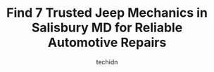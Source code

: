 ---
layout: ampstory
image: https://images.unsplash.com/photo-1541443131876-44b03de101c5?ixlib=rb-4.0.3&ixid=MnwxMjA3fDB8MHxwaG90by1wYWdlfHx8fGVufDB8fHx8&auto=format&fit=crop&w=640&h=853&q=80
author: techidn
featured: false
description: For top-quality automotive repairs and maintenance, visit the 7 best Jeep Mechanic in Salisbury MD, USA. Their reputation for excellence and their dedication to customer satisfaction make th
title: Find 7 Trusted Jeep Mechanics in Salisbury MD for Reliable Automotive Repairs
cover:
   title: Find 7 Trusted Jeep Mechanics in Salisbury MD for Reliable Automotive Repairs
   subtitle: Rickpate
   background: https://images.unsplash.com/photo-1541443131876-44b03de101c5?ixlib=rb-4.0.3&ixid=MnwxMjA3fDB8MHxwaG90by1wYWdlfHx8fGVufDB8fHx8&auto=format&fit=crop&w=640&h=853&q=80

pages: 
 - layout: thirds
   top: <h1>#1 Pohanka Chrysler Dodge Jeep Ram of Salisbury</h1>
   bottom: "<p>We were just browsing when our salesman Gus alerted us to a current promotion that saved us $12,000! He educated us about hybrids and electric vehicles and took LOTS of t</p>"
   background: https://www.knot35.com/toplist/wp-content/uploads/2023/06/best-jeep-mechanic-1-in-salisbury-md-1685839048.jpeg
   backgroundblur: true
 - layout: thirds
   top: <h1>#2 Pohanka Of Salisbury</h1>
   bottom: "<p>2013 N Salisbury Blvd, Salisbury, MD 21801, United States</p>"
   background: https://www.knot35.com/toplist/wp-content/uploads/2023/06/best-jeep-mechanic-2-in-salisbury-md-1685839048.jpeg
   cta:
      link: https://www.knot35.com/toplist/find-7-trusted-jeep-mechanics-in-salisbury-md-for-reliable-automotive-repairs/
      text: Find 7 Trusted Jeep Mechanics in Salisbury MD for Reliable Automotive Repairs
 - layout: thirds
   top: <h1>#3 Caliber Collision</h1>
   bottom: "<p>1710 N Salisbury Blvd, Salisbury, MD 21801, United States</p>"
   background: https://www.knot35.com/toplist/wp-content/uploads/2023/06/best-jeep-mechanic-3-in-salisbury-md-1685839049.jpeg
   cta:
      link: https://www.knot35.com/toplist/find-7-trusted-jeep-mechanics-in-salisbury-md-for-reliable-automotive-repairs/
      text: Find 7 Trusted Jeep Mechanics in Salisbury MD for Reliable Automotive Repairs
 - layout: thirds
   top: <h1>#4 Developed Automotive</h1>
   bottom: "<p>1726 N Salisbury Blvd, Salisbury, MD 21801, United States</p>"
   background: https://images.unsplash.com/photo-1518640467707-6811f4a6ab73?ixlib=rb-4.0.3&ixid=MnwxMjA3fDB8MHxwaG90by1wYWdlfHx8fGVufDB8fHx8&auto=format&fit=crop&w=640&h=853&q=80
   cta:
      link: https://www.knot35.com/toplist/find-7-trusted-jeep-mechanics-in-salisbury-md-for-reliable-automotive-repairs/
      text: Find 7 Trusted Jeep Mechanics in Salisbury MD for Reliable Automotive Repairs
 - layout: thirds
   top: <h1>#5 Bo Daddys Diesel And Auto Repair</h1>
   bottom: "<p>8999 Ocean Hwy E, Delmar, MD 21875, United States</p>"
   background: https://images.unsplash.com/photo-1557672172-298e090bd0f1?ixlib=rb-4.0.3&ixid=MnwxMjA3fDB8MHxwaG90by1wYWdlfHx8fGVufDB8fHx8&auto=format&fit=crop&w=640&h=853&q=80
   cta:
      link: https://www.knot35.com/toplist/find-7-trusted-jeep-mechanics-in-salisbury-md-for-reliable-automotive-repairs/
      text: Find 7 Trusted Jeep Mechanics in Salisbury MD for Reliable Automotive Repairs
 - layout: thirds
   top: <h1>#6 Clydes Car & Light Truck Repair</h1>
   bottom: "<p>1600 N Salisbury Blvd, Salisbury, MD 21801, United States</p>"
   background: https://images.unsplash.com/photo-1632260260864-caf7fde5ec36?ixlib=rb-4.0.3&ixid=MnwxMjA3fDB8MHxwaG90by1wYWdlfHx8fGVufDB8fHx8&auto=format&fit=crop&w=640&h=853&q=80
   cta:
      link: https://www.knot35.com/toplist/find-7-trusted-jeep-mechanics-in-salisbury-md-for-reliable-automotive-repairs/
      text: Find 7 Trusted Jeep Mechanics in Salisbury MD for Reliable Automotive Repairs
 - layout: thirds
   top: <h1>#7 Delmarva Performance and Repair DPR Delmar Salisbury Laurel Seaford</h1>
   bottom: "<p>502 N Bi State Blvd, Delmar, DE 19940, United States</p>"
   background: https://plus.unsplash.com/premium_photo-1664640458616-3c74f8cb4589?ixlib=rb-4.0.3&ixid=MnwxMjA3fDB8MHxwaG90by1wYWdlfHx8fGVufDB8fHx8&auto=format&fit=crop&w=640&h=853&q=80
   cta:
      link: https://www.knot35.com/toplist/find-7-trusted-jeep-mechanics-in-salisbury-md-for-reliable-automotive-repairs/
      text: Find 7 Trusted Jeep Mechanics in Salisbury MD for Reliable Automotive Repairs
 - layout: thirds
   middle: Continue reading...
   background: https://images.unsplash.com/photo-1620421680010-0766ff230392?ixlib=rb-4.0.3&ixid=MnwxMjA3fDB8MHxwaG90by1wYWdlfHx8fGVufDB8fHx8&auto=format&fit=crop&w=640&h=853&q=80
   cta:
      link: https://www.knot35.com/toplist/find-7-trusted-jeep-mechanics-in-salisbury-md-for-reliable-automotive-repairs/
      text: Find 7 Trusted Jeep Mechanics in Salisbury MD for Reliable Automotive Repairs
      
---